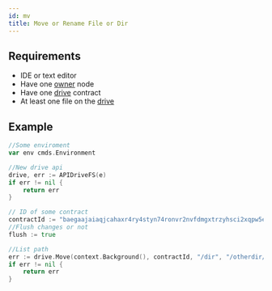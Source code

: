 ```yaml
---
id: mv
title: Move or Rename File or Dir
---
```


## Requirements

- IDE or text editor
- Have one [owner](../../roles/owner.md) node
- Have one [drive](../../built_in_features/drive/overview.md) contract
- At least one file on the [drive](../../built_in_features/drive/overview.md)

## Example

```go
//Some enviroment
var env cmds.Environment

//New drive api
drive, err := APIDriveFS(e)
if err != nil {
	return err
}

// ID of some contract
contractId := "baegaajaiaqjcahaxr4ry4styn74ronvr2nvfdmgxtrzyhsci2xqpw5eisrisrgn5"
//Flush changes or not
flush := true

//List path
err := drive.Move(context.Background(), contractId, "/dir", "/otherdir/dir" api.Flush(flush))
if err != nil {
	return err
}
```
